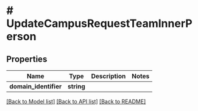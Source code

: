 # # UpdateCampusRequestTeamInnerPerson

## Properties

Name | Type | Description | Notes
------------ | ------------- | ------------- | -------------
**domain_identifier** | **string** |  |

[[Back to Model list]](../../README.md#models) [[Back to API list]](../../README.md#endpoints) [[Back to README]](../../README.md)
